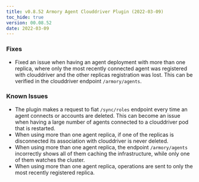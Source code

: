 ```yaml
---
title: v0.8.52 Armory Agent Clouddriver Plugin (2022-03-09)
toc_hide: true
version: 00.08.52
date: 2022-03-09
---
```


### Fixes

* Fixed an issue when having an agent deployment with more than one replica, where only the most recently connected agent was registered with clouddriver and the other replicas registration was lost. This can be verified in the clouddriver endpoint `/armory/agents`.

### Known Issues

* The plugin makes a request to fiat `/sync/roles` endpoint every time an agent connects or accounts are deleted. This can become an issue when having a large number of agents connected to a clouddriver pod that is restarted.
* When using more than one agent replica, if one of the replicas is disconnected its association with clouddriver is never deleted.
* When using more than one agent replica, the endpoint `/armory/agents` incorrectly shows all of them caching the infrastructure, while only one of them watches the cluster.
* When using more than one agent replica, operations are sent to only the most recently registered replica.
